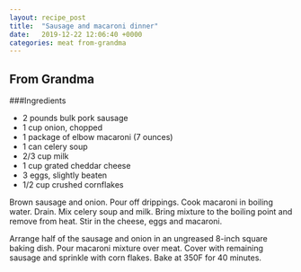 ```yaml
---
layout: recipe_post
title:  "Sausage and macaroni dinner"
date:   2019-12-22 12:06:40 +0000
categories: meat from-grandma
---
```


## From Grandma
###Ingredients
* 2 pounds bulk pork sausage
* 1 cup onion, chopped
* 1 package of elbow macaroni (7 ounces)
* 1 can celery soup
* 2/3 cup milk
* 1 cup grated cheddar cheese
* 3 eggs, slightly beaten
* 1/2 cup crushed cornflakes


Brown sausage and onion. Pour off drippings. Cook macaroni in boiling water. Drain. Mix celery soup and milk. Bring mixture to the boiling point and remove from heat. Stir in the cheese, eggs and macaroni.

Arrange half of the sausage and onion in an ungreased 8-inch square baking dish. Pour macaroni mixture over meat. Cover with remaining sausage and sprinkle with corn flakes. Bake at 350F for 40 minutes.
